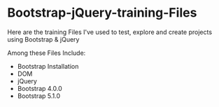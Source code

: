 # Bootstrap-jQuery-training-Files


Here are the training Files I've used to test, explore and create projects using Bootstrap & jQuery


Among these Files Include:

- Bootstrap Installation
- DOM
- jQuery
- Bootstrap 4.0.0
- Bootstrap 5.1.0
